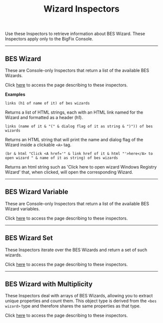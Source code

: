 ﻿---
title: Wizard Inspectors
---

Use these Inspectors to retrieve information about BES Wizard. These Inspectors apply only to the BigFix Console.

---

## BES Wizard

These are Console-only Inspectors that return a list of the available BES Wizards.

Click [here](/relevance/reference/bes-wizard.html) to access the page describing to these inspectors.

**Examples**

```relevance
links (h1 of name of it) of bes wizards
```

Returns a list of HTML strings, each with an HTML link named for the Wizard and formatted as a header (h1).

```relevance
links (name of it & "(" & dialog flag of it as string & ")")) of bes wizards 
```

Returns an HTML string that will print the name and dialog flag of the Wizard inside a clickable `<A>` tag.

```relevance
(br & html "Click <A href='" & link href of it & html "'>here</A> to open wizard " & name of it as string) of bes wizards
```

Returns an html string such as 'Click here to open wizard Windows Registry Wizard' that, when clicked, will open the corresponding Wizard.

---

## BES Wizard Variable

These are Console-only Inspectors that return a list of the available BES Wizard variables.

Click [here](/relevance/reference/bes-wizard-variable.html) to access the page describing to these inspectors.

---

## BES Wizard Set

These Inspectors iterate over the BES Wizards and return a set of such wizards.

Click [here](/relevance/reference/bes-wizard-set.html) to access the page describing to these inspectors.

---


## BES Wizard with Multiplicity

These Inspectors deal with arrays of BES Wizards, allowing you to extract unique properties and count them.
This object type is derived from the `<bes wizard>` type and therefore shares the same properties as that type.

Click [here](/relevance/reference/bes-wizard-with-multiplicity.html) to access the page describing to these inspectors.

